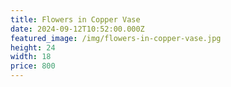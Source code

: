```yaml
---
title: Flowers in Copper Vase
date: 2024-09-12T10:52:00.000Z
featured_image: /img/flowers-in-copper-vase.jpg
height: 24
width: 18
price: 800
---
```

